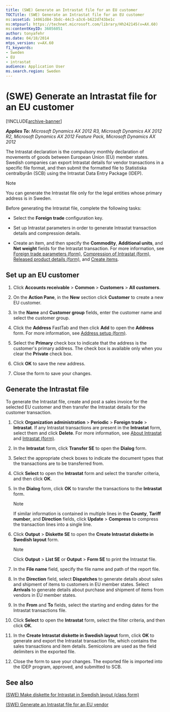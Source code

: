 ```yaml
---
title: (SWE) Generate an Intrastat file for an EU customer
TOCTitle: (SWE) Generate an Intrastat file for an EU customer
ms:assetid: 14061d84-3bdc-44c3-a3c6-b622d743be1c
ms:mtpsurl: https://technet.microsoft.com/library/Hh242145(v=AX.60)
ms:contentKeyID: 36056051
author: tonyafehr
ms.date: 04/18/2014
mtps_version: v=AX.60
f1_keywords:
- Sweden
- EU
- intrastat
audience: Application User
ms.search.region: Sweden
---
```


# (SWE) Generate an Intrastat file for an EU customer 


[!INCLUDE[archive-banner](includes/archive-banner.md)]


_**Applies To:** Microsoft Dynamics AX 2012 R3, Microsoft Dynamics AX 2012 R2, Microsoft Dynamics AX 2012 Feature Pack, Microsoft Dynamics AX 2012_

The Intrastat declaration is the compulsory monthly declaration of movements of goods between European Union (EU) member states. Swedish companies can export Intrastat details for vendor transactions in a specific file format, and then submit the formatted file to Statistiska centralbyrån (SCB) using the Intrastat Data Entry Package (IDEP).


> [!NOTE]
> <P>You can generate the Intrastat file only for the legal entities whose primary address is in Sweden.</P>



Before generating the Intrastat file, complete the following tasks:

  - Select the **Foreign trade** configuration key.

  - Set up Intrastat parameters in order to generate Intrastat transaction details and compression details.

  - Create an item, and then specify the **Commodity**, **Additional units**, and **Net weight** fields for the Intrastat transaction. For more information, see [Foreign trade parameters (form)](https://technet.microsoft.com/library/aa620385\(v=ax.60\)), [Compression of Intrastat (form)](https://technet.microsoft.com/library/aa584795\(v=ax.60\)), [Released product details (form)](https://technet.microsoft.com/library/aa615563\(v=ax.60\)), and [Create items](create-items.md).

## Set up an EU customer

1.  Click **Accounts receivable** \> **Common** \> **Customers** \> **All customers**.

2.  On the **Action Pane**, in the **New** section click **Customer** to create a new EU customer.

3.  In the **Name** and **Customer group** fields, enter the customer name and select the customer group.

4.  Click the **Address** FastTab and then click **Add** to open the **Address** form. For more information, see [Address setup (form)](https://technet.microsoft.com/library/hh209301\(v=ax.60\)).

5.  Select the **Primary** check box to indicate that the address is the customer's primary address. The check box is available only when you clear the **Private** check box.

6.  Click **OK** to save the new address.

7.  Close the form to save your changes.

## Generate the Intrastat file

To generate the Intrastat file, create and post a sales invoice for the selected EU customer and then transfer the Intrastat details for the customer transaction.

1.  Click **Organization administration** \> **Periodic** \> **Foreign trade** \> **Intrastat**. If any Intrastat transactions are present in the **Intrastat** form, select them and click **Delete**. For more information, see [About Intrastat](about-intrastat.md) and [Intrastat (form)](https://technet.microsoft.com/library/aa619055\(v=ax.60\)).

2.  In the **Intrastat** form, click **Transfer SE** to open the **Dialog** form.

3.  Select the appropriate check boxes to indicate the document types that the transactions are to be transferred from.

4.  Click **Select** to open the **Intrastat** form and select the transfer criteria, and then click **OK**.

5.  In the **Dialog** form, click **OK** to transfer the transactions to the **Intrastat** form.
    

    > [!NOTE]
    > <P>If similar information is contained in multiple lines in the <STRONG>County</STRONG>, <STRONG>Tariff number</STRONG>, and <STRONG>Direction</STRONG> fields, click <STRONG>Update</STRONG> &gt; <STRONG>Compress</STRONG> to compress the transaction lines into a single line.</P>



6.  Click **Output** \> **Diskette SE** to open the **Create Intrastat diskette in Swedish layout** form.
    

    > [!NOTE]
    > <P>Click <STRONG>Output</STRONG> &gt; <STRONG>List SE</STRONG> or <STRONG>Output</STRONG> &gt; <STRONG>Form SE</STRONG> to print the Intrastat file.</P>



7.  In the **File name** field, specify the file name and path of the report file.

8.  In the **Direction** field, select **Dispatches** to generate details about sales and shipment of items to customers in EU member states. Select **Arrivals** to generate details about purchase and shipment of items from vendors in EU member states.

9.  In the **From** and **To** fields, select the starting and ending dates for the Intrastat transactions file.

10. Click **Select** to open the **Intrastat** form, select the filter criteria, and then click **OK**.

11. In the **Create Intrastat diskette in Swedish layout** form, click **OK** to generate and export the Intrastat transaction file, which contains the sales transactions and item details. Semicolons are used as the field delimiters in the exported file.

12. Close the form to save your changes. The exported file is imported into the IDEP program, approved, and submitted to SCB.

## See also

[(SWE) Make diskette for Intrastat in Swedish layout (class form)](https://technet.microsoft.com/library/hh242715\(v=ax.60\))

[(SWE) Generate an Intrastat file for an EU vendor](swe-generate-an-intrastat-file-for-an-eu-vendor.md)

  


